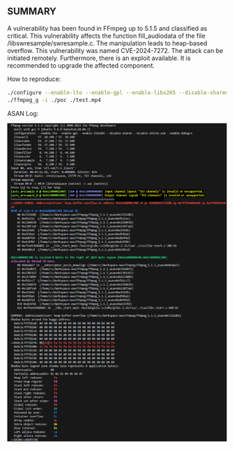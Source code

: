 ## SUMMARY

A vulnerability has been found in FFmpeg up to 5.1.5 and classified as critical. This vulnerability affects the function fill_audiodata of the file /libswresample/swresample.c. The manipulation leads to heap-based overflow. This vulnerability was named CVE-2024-7272. The attack can be initiated remotely. Furthermore, there is an exploit available. It is recommended to upgrade the affected component.

How to reproduce:

```bash
./configure --enable-lto --enable-gpl --enable-libx265 --disable-shared --disable-inline-asm --enable-debug=1
./ffmpeg_g -i ./poc ./test.mp4
```

ASAN Log:

![alt text](assets/image.png)